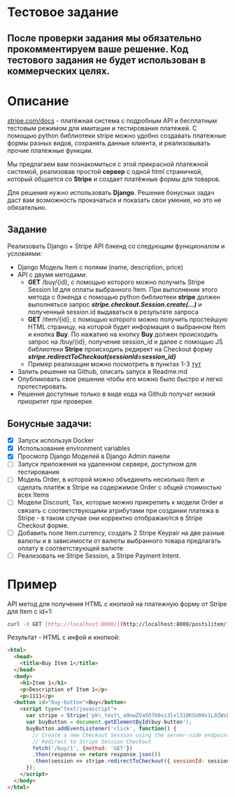 ﻿# Тестовое задание

## После проверки задания мы обязательно прокомментируем ваше решение. Код тестового задания не будет использован в коммерческих целях.

# Описание

[stripe.com/docs](http://stripe.com/docs) - платёжная система с подробным API и бесплатным тестовым режимом для имитации и тестирования платежей. С помощью python библиотеки stripe можно удобно создавать платежные формы разных видов, сохранять данные клиента, и реализовывать прочие платежные функции.

Мы предлагаем вам познакомиться с этой прекрасной платежной системой, реализовав простой **сервер** с одной html страничкой, который общается со **Stripe** и создает платёжные формы для товаров.

Для решения нужно использовать **Django**. Решение бонусных задач даст вам возможность прокачаться и показать свои умения, но это не обязательно.

## Задание

Реализовать Django + Stripe API бэкенд со следующим функционалом и условиями:

- Django Модель Item с полями (name, description, price)
- API с двумя методами:
  - **GET** /buy/{id}, c помощью которого можно получить Stripe Session Id для оплаты выбранного Item. При выполнении этого метода c бэкенда с помощью python библиотеки **stripe** должен выполняться запрос ***stripe.checkout.Session.create(...)*** и полученный session.id выдаваться в результате запроса
  - **GET** /item/{id}, c помощью которого можно получить простейшую HTML страницу, на которой будет информация о выбранном Item и кнопка **Buy**. По нажатию на кнопку **Buy** должен происходить запрос на /buy/{id}, получение session\_id и далее с помощью JS библиотеки **Stripe** происходить редирект на Checkout форму ***stripe.redirectToCheckout(sessionId=session\_id)***
  - Пример реализации можно посмотреть в пунктах 1-3 [тут](https://stripe.com/docs/payments/accept-a-payment?integration=checkout)
- Залить решение на Github, описать запуск в Readme.md
- Опубликовать свое решение чтобы его можно было быстро и легко протестировать.
- Решения доступные только в виде кода на Github получат низкий приоритет при проверке.

## Бонусные задачи:

- [x] Запуск используя Docker
- [x] Использование environment variables
- [x] Просмотр Django Моделей в Django Admin панели
- [ ] Запуск приложения на удаленном сервере, доступном для тестирования
- [ ] Модель Order, в которой можно объединить несколько Item и сделать платёж в Stripe на содержимое Order c общей стоимостью всех Items
- [ ] Модели Discount, Tax, которые можно прикрепить к модели Order и связать с соответствующими атрибутами при создании платежа в Stripe - в таком случае они корректно отображаются в Stripe Checkout форме.
- [ ] Добавить поле Item.currency, создать 2 Stripe Keypair на две разные валюты и в зависимости от валюты выбранного товара предлагать оплату в соответствующей валюте
- [ ] Реализовать не Stripe Session, а Stripe Payment Intent.

# Пример

API метод для получения HTML c кнопкой на платежную форму от Stripe для Item с id=1:

```bash
curl -X GET [http://localhost:8000/](http://localhost:8000/posts)item/1
```
Результат - HTML c инфой и кнопкой:

```html
<html>
  <head>
    <title>Buy Item 1</title>
  </head>
  <body>
    <h1>Item 1</h1>
    <p>Description of Item 1</p>
    <p>1111</p>
  <button id="buy-button">Buy</button>
    <script type="text/javascript">
      var stripe = Stripe('pk\_test\_a9nwZVa5O7b0xz3lxl318KSU00x1L9ZWsF');
      var buyButton = document.getElementById(buy-button');
      buyButton.addEventListener('click', function() {
        // Create a new Checkout Session using the server-side endpoint
        // Redirect to Stripe Session Checkout
        fetch('/buy/1', {method: 'GET'})
        .then(response => return response.json())
        .then(session => stripe.redirectToCheckout({ sessionId: session.id }))
      });
    </script>
  </body>
</html>
```
